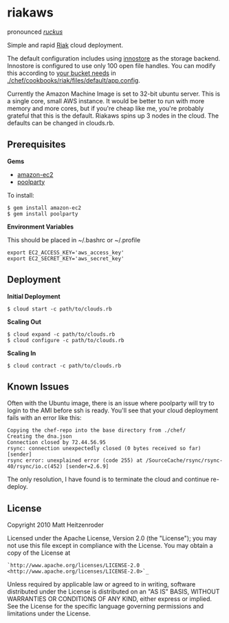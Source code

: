 riakaws
=====================================================
pronounced [*ruckus*](http://dictionary.reference.com/browse/ruckus)

Simple and rapid [Riak](http://riak.basho.com/) cloud deployment.

The default configuration includes using [innostore](https://wiki.basho.com/display/RIAK/Setting+Up+Innostore) as the storage backend. Innostore is configured to use only 100 open file handles.  You can modify this according to [your bucket needs](http://siculars.posterous.com/sad-face-too-many-open-files) in [./chef/cookbooks/riak/files/default/app.config](http://github.com/roder/riakaws/blob/master/chef/cookbooks/riak/files/default/app.config).

Currently the Amazon Machine Image is set to 32-bit ubuntu server. This is a single core, small AWS instance.  It would be better to run with more memory and more cores, but if you're cheap like me, you're probably grateful that this is the default. Riakaws spins up 3 nodes in the cloud.  The defaults can be changed in clouds.rb.

Prerequisites
----------------

**Gems**

* [amazon-ec2](http://github.com/grempe/amazon-ec2)
* [poolparty](http://poolpartyrb.com)

To install:

    $ gem install amazon-ec2
    $ gem install poolparty

**Environment Variables**


This should be placed in ~/.bashrc or ~/.profile

    export EC2_ACCESS_KEY='aws_access_key'
    export EC2_SECRET_KEY='aws_secret_key'

Deployment
--------------------

**Initial Deployment**

    $ cloud start -c path/to/clouds.rb
    
**Scaling Out**

    $ cloud expand -c path/to/clouds.rb
    $ cloud configure -c path/to/clouds.rb
    
**Scaling In**
    
    $ cloud contract -c path/to/clouds.rb

Known Issues
------------

Often with the Ubuntu image, there is an issue where poolparty will try to login to the AMI before ssh is ready.  You'll see that your cloud deployment fails with an error like this:

    Copying the chef-repo into the base directory from ./chef/
    Creating the dna.json
    Connection closed by 72.44.56.95
    rsync: connection unexpectedly closed (0 bytes received so far) [sender]
    rsync error: unexplained error (code 255) at /SourceCache/rsync/rsync-40/rsync/io.c(452) [sender=2.6.9]
    
The only resolution, I have found is to terminate the cloud and continue re-deploy.
    
License
-------
Copyright 2010 Matt Heitzenroder

Licensed under the Apache License, Version 2.0 (the "License");
you may not use this file except in compliance with the License.
You may obtain a copy of the License at


    `http://www.apache.org/licenses/LICENSE-2.0 <http://www.apache.org/licenses/LICENSE-2.0>`_

Unless required by applicable law or agreed to in writing, software
distributed under the License is distributed on an "AS IS" BASIS,
WITHOUT WARRANTIES OR CONDITIONS OF ANY KIND, either express or implied.
See the License for the specific language governing permissions and
limitations under the License.